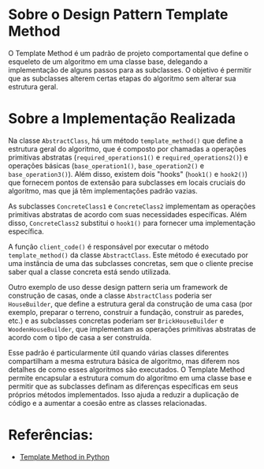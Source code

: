 # Sobre o Design Pattern Template Method
O Template Method é um padrão de projeto comportamental que define o 
esqueleto de um algoritmo em uma classe base, delegando a implementação
de alguns passos para as subclasses. O objetivo é permitir que as 
subclasses alterem certas etapas do algoritmo sem alterar sua estrutura
geral.


# Sobre a Implementação Realizada
Na classe `AbstractClass`, há um método `template_method()` que define a 
estrutura geral do algoritmo, que é composto por chamadas a operações 
primitivas abstratas (`required_operations1()` e `required_operations2()`) e
operações básicas (`base_operation1()`, `base_operation2()` e 
`base_operation3()`). Além disso, existem dois "hooks" (`hook1()` e `hook2()`)
que fornecem pontos de extensão para subclasses em locais cruciais do 
algoritmo, mas que já têm implementações padrão vazias.

As subclasses `ConcreteClass1` e `ConcreteClass2` implementam as 
operações primitivas abstratas de acordo com suas necessidades específicas.
Além disso, `ConcreteClass2` substitui o `hook1()` para fornecer uma 
implementação específica.

A função `client_code()` é responsável por executar o método 
`template_method()` da classe `AbstractClass`. Este método é executado por
uma instância de uma das subclasses concretas, sem que o cliente precise
saber qual a classe concreta está sendo utilizada.

Outro exemplo de uso desse design pattern seria um framework de construção de casas, 
onde a classe `AbstractClass` poderia ser `HouseBuilder`, que define
a estrutura geral da construção de uma casa (por exemplo, preparar o terreno,
construir a fundação, construir as paredes, etc.) e as subclasses concretas 
poderiam ser `BrickHouseBuilder` e `WoodenHouseBuilder`, que implementam
as operações primitivas abstratas de acordo com o tipo de casa a ser construída.

Esse padrão é particularmente útil quando várias classes diferentes compartilham
a mesma estrutura básica de algoritmo, mas diferem nos detalhes de como esses
algoritmos são executados. O Template Method permite encapsular a estrutura
comum do algoritmo em uma classe base e permitir que as subclasses definam 
as diferenças específicas em seus próprios métodos implementados. Isso ajuda
a reduzir a duplicação de código e a aumentar a coesão entre as classes 
relacionadas.


# Referências:
- [Template Method in Python](https://refactoring.guru/design-patterns/template-method/python/example)
